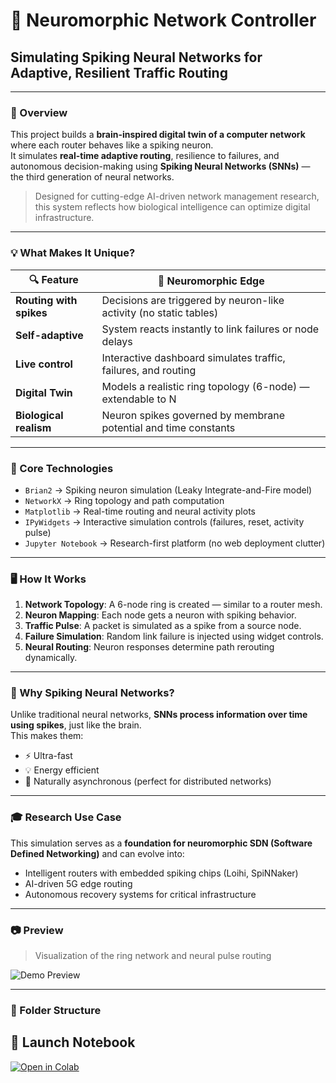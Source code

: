 # 🧠 Neuromorphic Network Controller
## Simulating Spiking Neural Networks for Adaptive, Resilient Traffic Routing

---

### 🔬 Overview

This project builds a **brain-inspired digital twin of a computer network** where each router behaves like a spiking neuron.  
It simulates **real-time adaptive routing**, resilience to failures, and autonomous decision-making using **Spiking Neural Networks (SNNs)** — the third generation of neural networks.

> Designed for cutting-edge AI-driven network management research, this system reflects how biological intelligence can optimize digital infrastructure.

---

### 💡 What Makes It Unique?

| 🔍 Feature | 🧠 Neuromorphic Edge |
|-----------|-----------------------|
| **Routing with spikes** | Decisions are triggered by neuron-like activity (no static tables) |
| **Self-adaptive** | System reacts instantly to link failures or node delays |
| **Live control** | Interactive dashboard simulates traffic, failures, and routing |
| **Digital Twin** | Models a realistic ring topology (6-node) — extendable to N |
| **Biological realism** | Neuron spikes governed by membrane potential and time constants |

---

### 🧪 Core Technologies

- `Brian2` → Spiking neuron simulation (Leaky Integrate-and-Fire model)
- `NetworkX` → Ring topology and path computation
- `Matplotlib` → Real-time routing and neural activity plots
- `IPyWidgets` → Interactive simulation controls (failures, reset, activity pulse)
- `Jupyter Notebook` → Research-first platform (no web deployment clutter)

---

### 🖥️ How It Works

1. **Network Topology**: A 6-node ring is created — similar to a router mesh.
2. **Neuron Mapping**: Each node gets a neuron with spiking behavior.
3. **Traffic Pulse**: A packet is simulated as a spike from a source node.
4. **Failure Simulation**: Random link failure is injected using widget controls.
5. **Neural Routing**: Neuron responses determine path rerouting dynamically.

---

### 🧬 Why Spiking Neural Networks?

Unlike traditional neural networks, **SNNs process information over time using spikes**, just like the brain.  
This makes them:
- ⚡ Ultra-fast
- 💡 Energy efficient
- 🔁 Naturally asynchronous (perfect for distributed networks)

---

### 🎓 Research Use Case

This simulation serves as a **foundation for neuromorphic SDN (Software Defined Networking)** and can evolve into:

- Intelligent routers with embedded spiking chips (Loihi, SpiNNaker)
- AI-driven 5G edge routing
- Autonomous recovery systems for critical infrastructure

---

### 📷 Preview

> Visualization of the ring network and neural pulse routing

![Demo Preview](assets/neuromorphic-routing-demo.gif)

---

### 📁 Folder Structure
## 🚀 Launch Notebook

[![Open in Colab](https://colab.research.google.com/assets/colab-badge.svg)](https://colab.research.google.com/github/Aabh561/neuromorphic-network-controller/blob/main/Neuromorphic_Network_Controller.ipynb)




